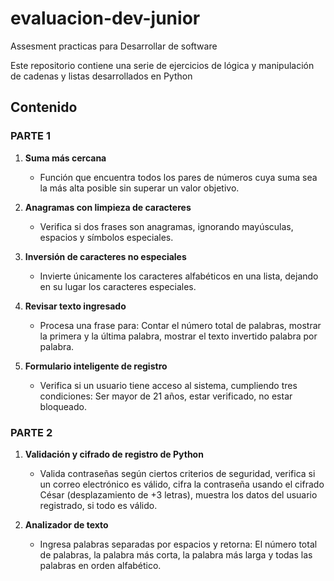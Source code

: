 # evaluacion-dev-junior
Assesment practicas para Desarrollar de software

Este repositorio contiene una serie de ejercicios de lógica y manipulación de cadenas y listas desarrollados en Python

## Contenido

### PARTE 1

1. **Suma más cercana**
   - Función que encuentra todos los pares de números cuya suma sea la más alta posible sin superar un valor objetivo.

2. **Anagramas con limpieza de caracteres**
   - Verifica si dos frases son anagramas, ignorando mayúsculas, espacios y símbolos especiales.

3. **Inversión de caracteres no especiales**
   - Invierte únicamente los caracteres alfabéticos en una lista, dejando en su lugar los caracteres especiales.
  
4. **Revisar texto ingresado**
   - Procesa una frase para: Contar el número total de palabras, mostrar la primera y la última palabra, mostrar el texto invertido palabra por palabra.

5. **Formulario inteligente de registro**
   - Verifica si un usuario tiene acceso al sistema, cumpliendo tres condiciones: Ser mayor de 21 años, estar verificado, no estar bloqueado.

### PARTE 2

1. **Validación y cifrado de registro de Python**
   - Valida contraseñas según ciertos criterios de seguridad, verifica si un correo electrónico es válido, cifra la contraseña usando el cifrado César (desplazamiento de +3 letras), muestra los datos del usuario registrado, si todo es válido.
   
3. **Analizador de texto**
   - Ingresa palabras separadas por espacios y retorna: El número total de palabras, la palabra más corta, la palabra más larga y todas las palabras en orden alfabético.
